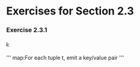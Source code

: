# Exercises for Section 2.3
### Exercise 2.3.1 
#### i:
 '''
map:For each tuple t, emit a key/value pair
'''
 
